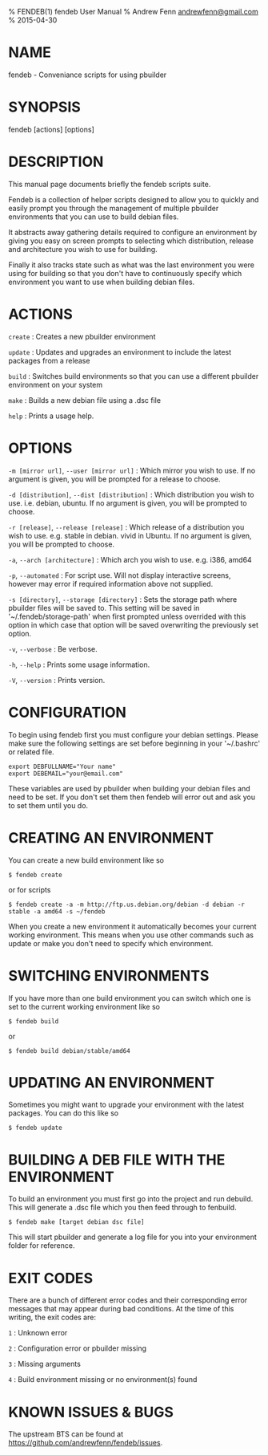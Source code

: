 % FENDEB(1) fendeb User Manual
% Andrew Fenn <andrewfenn@gmail.com>
% 2015-04-30

# NAME

fendeb - Conveniance scripts for using pbuilder

# SYNOPSIS

fendeb [actions] [options]

# DESCRIPTION

This manual page documents briefly the fendeb scripts suite.

Fendeb is a collection of helper scripts designed to allow you to quickly and easily prompt you through the management of multiple pbuilder environments that you can use to build debian files.

It abstracts away gathering details required to configure an environment by giving you easy on screen prompts to selecting which distribution, release and architecture you wish to use for building.

Finally it also tracks state such as what was the last environment you were using for building so that you don't have to continuously specify which environment you want to use when building debian files.

# ACTIONS

`create`
:   Creates a new pbuilder environment

`update`
:   Updates and upgrades an environment to include the latest packages from a release

`build`
:   Switches build environments so that you can use a different pbuilder environment on your system

`make`
:   Builds a new debian file using a .dsc file

`help`
:   Prints a usage help.

# OPTIONS

`-m [mirror url]`, `--user [mirror url]`
:   Which mirror you wish to use. If no argument is given, you will be prompted for a release to choose.

`-d [distribution]`, `--dist [distribution]`
:   Which distribution you wish to use. i.e. debian, ubuntu. If no argument is given, you will be prompted to choose.

`-r [release]`, `--release [release]`
:   Which release of a distribution you wish to use. e.g. stable in debian. vivid in Ubuntu. If no argument is given, you will be prompted to choose.

`-a`, `--arch [architecture]`
:   Which arch you wish to use. e.g. i386, amd64

`-p`, `--automated`
:   For script use. Will not display interactive screens, however may error if required information above not supplied.

`-s [directory]`, `--storage [directory]`
:   Sets the storage path where pbuilder files will be saved to. This setting will be saved in '~/.fendeb/storage-path' when first prompted unless overrided with this option in which case that option will be saved overwriting the previously set option.

`-v`, `--verbose`
:   Be verbose.

`-h`, `--help`
:   Prints some usage information.

`-V`, `--version`
:   Prints version.

# CONFIGURATION

To begin using fendeb first you must configure your debian settings. Please make sure the following settings are set before beginning in your '~/.bashrc' or related file.

    export DEBFULLNAME="Your name"
    export DEBEMAIL="your@email.com"

These variables are used by pbuilder when building your debian files and need to be set. If you don't set them then fendeb will error out and ask you to set them until you do.

# CREATING AN ENVIRONMENT


You can create a new build environment like so

    $ fendeb create

or for scripts

    $ fendeb create -a -m http://ftp.us.debian.org/debian -d debian -r stable -a amd64 -s ~/fendeb

When you create a new environment it automatically becomes your current working environment. This means when you use other commands such as update or make you don't need to specify which environment.

# SWITCHING ENVIRONMENTS


If you have more than one build environment you can switch which one is set to the current working environment like so

    $ fendeb build

or

    $ fendeb build debian/stable/amd64

# UPDATING AN ENVIRONMENT

Sometimes you might want to upgrade your environment with the latest packages. You can do this like so

    $ fendeb update

# BUILDING A DEB FILE WITH THE ENVIRONMENT


To build an environment you must first go into the project and run debuild. This will generate a .dsc file which you then feed through to fenbuild.

    $ fendeb make [target debian dsc file]

This will start pbuilder and generate a log file for you into your environment folder for reference.

# EXIT CODES


There are a bunch of different error codes and their corresponding error messages that may appear during bad conditions. At the time of this writing, the exit codes are:

`1`
:   Unknown error

`2`
:   Configuration error or pbuilder missing

`3`
:   Missing arguments

`4`
:   Build environment missing or no environment(s) found

# KNOWN ISSUES & BUGS


The upstream BTS can be found at <https://github.com/andrewfenn/fendeb/issues>.
